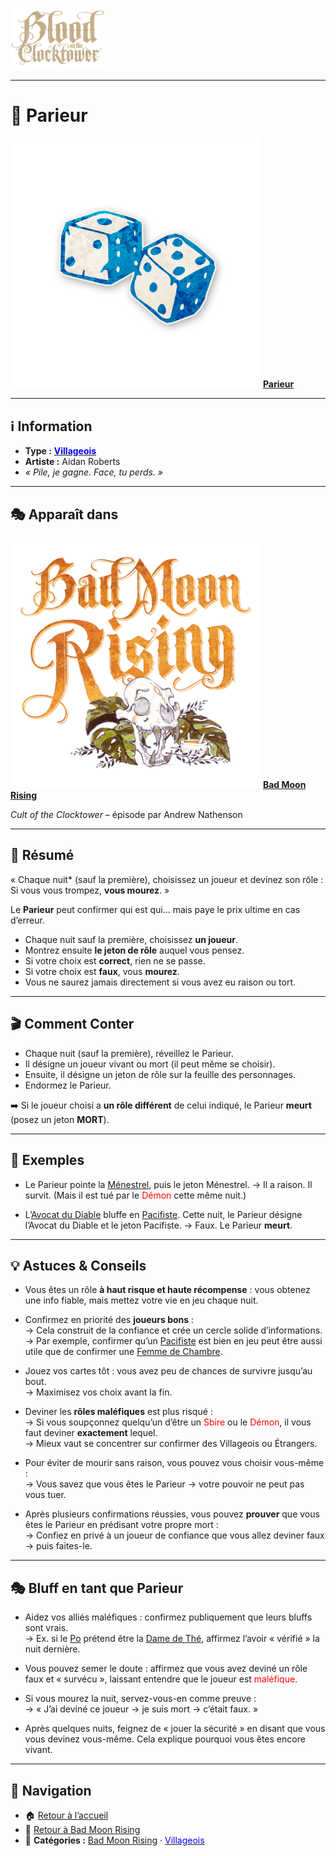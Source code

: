 <p align="left">
  <a href="/botc-fr-bambi/">
    <img src="../images/logo.png" alt="Accueil BotC FR" width="150">
  </a>
</p>

---

# 🎲 Parieur  

[<img src="../images/Icon_gambler.png" alt="Parieur" width="400">](parieur.md) [**Parieur**](../bmr_roles/parieur.md)

---

## ℹ️ Information  

- **Type :** [<span style="color:blue">**Villageois**</span>](../villageois.md)  
- **Artiste :** Aidan Roberts  
- *« Pile, je gagne. Face, tu perds. »*  

---

## 🎭 Apparaît dans  

[<img src="../images/Logo_bad_moon_rising-1.png" alt="Bad Moon Rising" width="400">](../bmr.md) [**Bad Moon Rising**](../bmr.md)  

*Cult of the Clocktower* – épisode par Andrew Nathenson  

---

## 📖 Résumé  

« Chaque nuit* (sauf la première), choisissez un joueur et devinez son rôle : Si vous vous trompez, **vous mourez**. »  

Le **Parieur** peut confirmer qui est qui… mais paye le prix ultime en cas d’erreur.  

- Chaque nuit sauf la première, choisissez **un joueur**.  
- Montrez ensuite **le jeton de rôle** auquel vous pensez.  
- Si votre choix est **correct**, rien ne se passe.  
- Si votre choix est **faux**, vous **mourez**.  
- Vous ne saurez jamais directement si vous avez eu raison ou tort.  

---

## 🎬 Comment Conter  

- Chaque nuit (sauf la première), réveillez le Parieur.  
- Il désigne un joueur vivant ou mort (il peut même se choisir).  
- Ensuite, il désigne un jeton de rôle sur la feuille des personnages.  
- Endormez le Parieur.  

➡️ Si le joueur choisi a **un rôle différent** de celui indiqué, le Parieur **meurt** (posez un jeton **MORT**).  

---

## 🧾 Exemples  

- Le Parieur pointe la [Ménestrel](menestrel.md), puis le jeton Ménestrel. → Il a raison. Il survit. (Mais il est tué par le <span style="color:red">Démon</span> cette même nuit.)  

- L’[Avocat du Diable](avocatdudiable.md) bluffe en [Pacifiste](pacifiste.md). Cette nuit, le Parieur désigne l’Avocat du Diable et le jeton Pacifiste. → Faux. Le Parieur **meurt**.  

---

## 💡 Astuces & Conseils  

- Vous êtes un rôle **à haut risque et haute récompense** : vous obtenez une info fiable, mais mettez votre vie en jeu chaque nuit.  

- Confirmez en priorité des **joueurs bons** :  
  → Cela construit de la confiance et crée un cercle solide d’informations.  
  → Par exemple, confirmer qu’un [Pacifiste](pacifiste.md) est bien en jeu peut être aussi utile que de confirmer une [Femme de Chambre](femmedecha.md).  

- Jouez vos cartes tôt : vous avez peu de chances de survivre jusqu’au bout.  
  → Maximisez vos choix avant la fin.  

- Deviner les **rôles maléfiques** est plus risqué :  
  → Si vous soupçonnez quelqu’un d’être un <span style="color:red">Sbire</span> ou le <span style="color:red">Démon</span>, il vous faut deviner **exactement** lequel.  
  → Mieux vaut se concentrer sur confirmer des Villageois ou Étrangers.  

- Pour éviter de mourir sans raison, vous pouvez vous choisir vous-même :  
  → Vous savez que vous êtes le Parieur → votre pouvoir ne peut pas vous tuer.  

- Après plusieurs confirmations réussies, vous pouvez **prouver** que vous êtes le Parieur en prédisant votre propre mort :  
  → Confiez en privé à un joueur de confiance que vous allez deviner faux → puis faites-le.  

---

## 🎭 Bluff en tant que Parieur  

- Aidez vos alliés maléfiques : confirmez publiquement que leurs bluffs sont vrais.  
  → Ex. si le [Po](po.md) prétend être la [Dame de Thé](damedethe.md), affirmez l’avoir « vérifié » la nuit dernière.  

- Vous pouvez semer le doute : affirmez que vous avez deviné un rôle faux et « survécu », laissant entendre que le joueur est <span style="color:red">maléfique</span>.  

- Si vous mourez la nuit, servez-vous-en comme preuve :  
  → « J’ai deviné ce joueur → je suis mort → c’était faux. »  

- Après quelques nuits, feignez de « jouer la sécurité » en disant que vous vous devinez vous-même. Cela explique pourquoi vous êtes encore vivant.  

---

## 📂 Navigation  

- 🏠 [Retour à l’accueil](/botc-fr-bambi/)  
- 🌙 [Retour à Bad Moon Rising](../bmr.md)  
- 📂 **Catégories :** [Bad Moon Rising](../bmr.md) · [<span style="color:blue">Villageois</span>](../villageois.md)  

